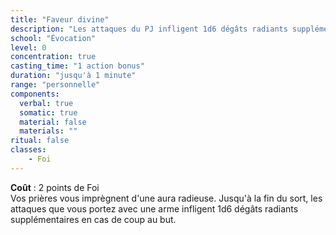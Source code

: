 ```yaml
---
title: "Faveur divine"
description: "Les attaques du PJ infligent 1d6 dégâts radiants supplémentaires."
school: "Évocation"
level: 0
concentration: true
casting_time: "1 action bonus"
duration: "jusqu'à 1 minute"
range: "personnelle"
components:
  verbal: true
  somatic: true
  material: false
  materials: ""
ritual: false
classes:
    - Foi
---
```

**Coût** : 2 points de Foi  
Vos prières vous imprègnent d'une aura radieuse. Jusqu'à la fin du sort, les attaques que vous portez avec une arme infligent 1d6 dégâts radiants supplémentaires en cas de coup au but.
